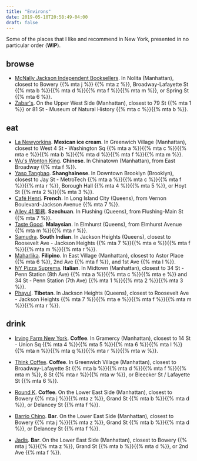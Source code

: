 ```yaml
---
title: "Environs"
date: 2019-05-10T20:58:49-04:00
draft: false
---
```


<!-- ## local attractions and environs. -->
Some of the places that I like and recommend in New York, presented in no
particular order (**WIP**).

## browse
* [McNally Jackson Independent Booksellers](https://www.mcnallyjackson.com/). In Nolita (Manhattan), closest to Bowery {{% mta j %}} {{% mta z %}}, Broadway-Lafayette St {{% mta b %}}{{% mta d %}}{{% mta f %}}{{% mta m %}}, or Spring St {{% mta 6 %}}.
* [Zabar's](https://www.zabars.com/). On the Upper West Side (Manhattan), closest to 79 St {{% mta 1 %}} or 81 St - Museum of Natural History {{% mta c %}}{{% mta b %}}.


## eat

* [La Newyorkina](https://www.lanewyorkina.com/). **Mexican ice cream**. In Greenwich Village (Manhattan), closest to West 4 St - Washington Sq {{% mta a %}}{{% mta c %}}{{% mta e %}}{{% mta b %}}{{% mta d %}}{{% mta f %}}{{% mta m %}}.
* [Wu's Wonton King](http://www.wuswontonking.com/). **Chinese**. In Chinatown (Manhattan), from East Broadway {{% mta f %}}.
* [Yaso Tangbao](https://www.yasotangbao.com/). **Shanghainese**. In Downtown Brooklyn (Brooklyn), closest to Jay St - MetroTech {{% mta a %}}{{% mta c %}}{{% mta f %}}{{% mta r %}}, Borough Hall {{% mta 4 %}}{{% mta 5 %}}, or Hoyt St {{% mta 2 %}}{{% mta 3 %}}.
* [Café Henri](https://www.henrinyc.com/). **French**. In Long Island City (Queens), from Vernon Boulevard-Jackson Avenue {{% mta 7 %}}.
* [Alley 41 蜀巷](https://www.alley41.com/). **Szechuan**. In Flushing (Queens), from Flushing-Main St {{% mta 7 %}}.
* [Taste Good](https://www.yelp.com/biz/taste-good-malaysian-cuisine-elmhurst). **Malaysian**. In Elmhurst (Queens), from Elmhurst Avenue {{% mta m %}}{{% mta r %}}.
* [Samudra](https://samudrarestaurant.com/). **South Indian**. In Jackson Heights (Queens), closest to Roosevelt Ave - Jackson Heights {{% mta 7 %}}{{% mta e %}}{{% mta f %}}{{% mta m %}}{{% mta r %}}.
* [Maharlika](http://maharlikanyc.com/). **Filipino**. In East Village (Manhattan), closest to Astor Place {{% mta 6 %}}, 2nd Ave {{% mta f %}}, and 1st Ave {{% mta l %}}.
* [NY Pizza Suprema](http://nypizzasuprema.com/). **Italian**. In Midtown (Manhattan), closest to 34 St - Penn Station (8th Ave) {{% mta a %}}{{% mta c %}}{{% mta e %}} and 34 St - Penn Station (7th Ave) {{% mta 1 %}}{{% mta 2 %}}{{% mta 3 %}}.
* [Phayul](http://places.singleplatform.com/phayul-/menu?ref=google). **Tibetan**. In Jackson Heights (Queens), closest to Roosevelt Ave - Jackson Heights {{% mta 7 %}}{{% mta e %}}{{% mta f %}}{{% mta m %}}{{% mta r %}}.

## drink
* [Irving Farm New York](https://irvingfarm.com/). **Coffee**. In Gramercy (Manhattan), closest to 14 St - Union Sq {{% mta 4 %}}{{% mta 5 %}}{{% mta 6 %}}{{% mta l %}}{{% mta n %}}{{% mta q %}}{{% mta r %}}{{% mta w %}}.
* [Think Coffee](https://www.thinkcoffee.com/). **Coffee**. In Greenwich Village (Manhattan), closest to Broadway-Lafayette St {{% mta b %}}{{% mta d %}}{{% mta f %}}{{% mta m %}}, 8 St {{% mta r %}}{{% mta w %}}, or Bleecker St / Lafayette St {{% mta 6 %}}.


* [Round K](https://www.roundk.com/). **Coffee**. On the Lower East Side (Manhattan), closest to Bowery {{% mta j %}}{{% mta z %}}, Grand St {{% mta b %}}{{% mta d %}}, or Delancey St {{% mta f %}}.
* [Barrio Chino](https://www.barriochinony.com/). **Bar**. On the Lower East Side (Manhattan), closest to Bowery {{% mta j %}}{{% mta z %}}, Grand St {{% mta b %}}{{% mta d %}}, or Delancey St {{% mta f %}}.
* [Jadis](http://jadisnyc.com/). **Bar**. On the Lower East Side (Manhattan), closest to Bowery {{% mta j %}}{{% mta z %}}, Grand St {{% mta b %}}{{% mta d %}}, or 2nd Ave {{% mta f %}}.
